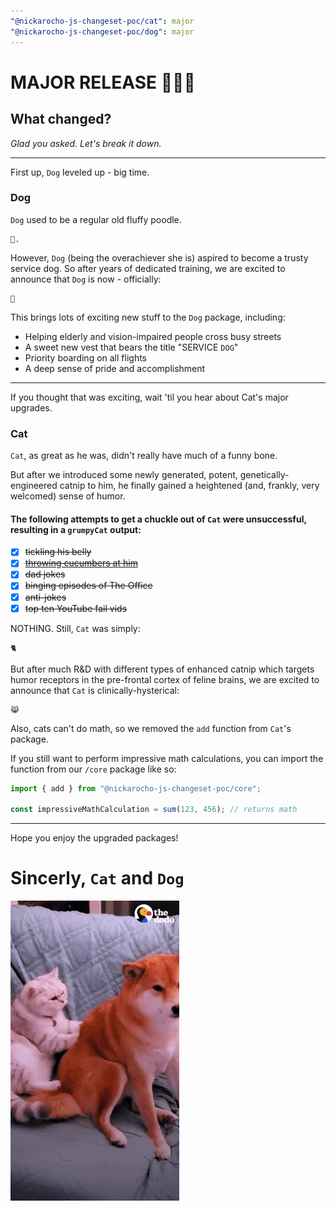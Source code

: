 ```yaml
---
"@nickarocho-js-changeset-poc/cat": major
"@nickarocho-js-changeset-poc/dog": major
---
```


# MAJOR RELEASE 🎉🎉🎉

## What changed?

_Glad you asked. Let's break it down._

---

First up, `Dog` leveled up - big time.

### Dog

`Dog` used to be a regular old fluffy poodle.

```
🐩.
```

However, `Dog` (being the overachiever she is) aspired to become a trusty service dog. So after years of dedicated training, we are excited to announce that `Dog` is now - officially:

```
🦮
```

This brings lots of exciting new stuff to the `Dog` package, including:

- Helping elderly and vision-impaired people cross busy streets
- A sweet new vest that bears the title "SERVICE `DOG`"
- Priority boarding on all flights
- A deep sense of pride and accomplishment

---

If you thought that was exciting, wait 'til you hear about Cat's major upgrades.

### Cat

`Cat`, as great as he was, didn't really have much of a funny bone.

But after we introduced some newly generated, potent, genetically-engineered catnip to him, he finally gained a heightened (and, frankly, very welcomed) sense of humor.

#### The following attempts to get a chuckle out of `Cat` were unsuccessful, resulting in a `grumpyCat` output:

- [x] ~~tickling his belly~~
- [x] ~~[throwing cucumbers at him](https://www.youtube.com/watch?v=2acZIOSV9LY)~~
- [x] ~~dad jokes~~
- [x] ~~binging episodes of The Office~~
- [x] ~~anti-jokes~~
- [x] ~~top ten YouTube fail vids~~

NOTHING. Still, `Cat` was simply:

```
🐈
```

But after much R&D with different types of enhanced catnip which targets humor receptors in the pre-frontal cortex of feline brains, we are excited to announce that `Cat` is clinically-hysterical:

```
😹
```

Also, cats can't do math, so we removed the `add` function from `Cat`'s package.

If you still want to perform impressive math calculations, you can import the function from our `/core` package like so:

```js
import { add } from "@nickarocho-js-changeset-poc/core";

const impressiveMathCalculation = sum(123, 456); // returns math
```

---

Hope you enjoy the upgraded packages!

# Sincerly, `Cat` and `Dog`

![Cat massaging Dog gif](./cat-dog-gif.gif)
